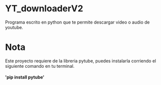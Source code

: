# YT_downloaderV2
Programa escrito en python que te permite descargar video o audio de youtube.

# Nota
Este proyecto requiere de la libreria pytube, puedes instalarla corriendo el siguiente comando en tu terminal.

#### 'pip install pytube'
